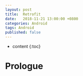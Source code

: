 ```yaml
---
layout: post
title:  Retrofit
date:   2018-11-21 13:00:00 +0800
categories: Android
tags: Android
published: false
---
```


* content
{:toc}

# Prologue
